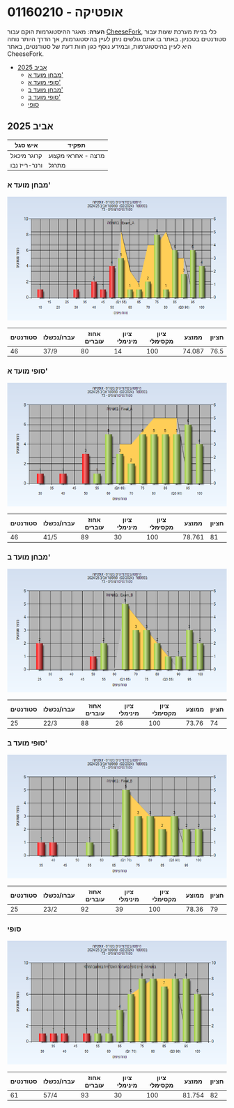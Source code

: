 # 01160210 - אופטיקה

**הערה**: מאגר ההיסטוגרמות הוקם עבור [CheeseFork](https://cheesefork.cf/), כלי בניית מערכת שעות עבור סטודנטים בטכניון. באתר בו אתם גולשים ניתן לעיין בהיסטוגרמות, אך הדרך היותר נוחה היא לעיין בהיסטוגרמות, ובמידע נוסף כגון חוות דעת של סטודנטים, באתר CheeseFork.

* [אביב 2025](#202402)
  * [מבחן מועד א'](#202402-Exam_A)
  * [סופי מועד א'](#202402-Final_A)
  * [מבחן מועד ב'](#202402-Exam_B)
  * [סופי מועד ב'](#202402-Final_B)
  * [סופי](#202402-Finals)

<h2 id="202402">אביב 2025</h2>

| איש סגל | תפקיד |
| ---- | ---- |
| קרוגר מיכאל | מרצה - אחראי מקצוע |
| ורנר-רייז נבו | מתרגל |

<h3 id="202402-Exam_A">מבחן מועד א'</h3>

![202402 Exam_A](202402/Exam_A.png)

| סטודנטים | עברו/נכשלו | אחוז עוברים | ציון מינימלי | ציון מקסימלי | ממוצע | חציון |
| ---- | ---- | ---- | ---- | ---- | ---- | ---- |
| 46 | 37/9 | 80 | 14 | 100 | 74.087 | 76.5 |

<h3 id="202402-Final_A">סופי מועד א'</h3>

![202402 Final_A](202402/Final_A.png)

| סטודנטים | עברו/נכשלו | אחוז עוברים | ציון מינימלי | ציון מקסימלי | ממוצע | חציון |
| ---- | ---- | ---- | ---- | ---- | ---- | ---- |
| 46 | 41/5 | 89 | 30 | 100 | 78.761 | 81 |

<h3 id="202402-Exam_B">מבחן מועד ב'</h3>

![202402 Exam_B](202402/Exam_B.png)

| סטודנטים | עברו/נכשלו | אחוז עוברים | ציון מינימלי | ציון מקסימלי | ממוצע | חציון |
| ---- | ---- | ---- | ---- | ---- | ---- | ---- |
| 25 | 22/3 | 88 | 26 | 100 | 73.76 | 74 |

<h3 id="202402-Final_B">סופי מועד ב'</h3>

![202402 Final_B](202402/Final_B.png)

| סטודנטים | עברו/נכשלו | אחוז עוברים | ציון מינימלי | ציון מקסימלי | ממוצע | חציון |
| ---- | ---- | ---- | ---- | ---- | ---- | ---- |
| 25 | 23/2 | 92 | 39 | 100 | 78.36 | 79 |

<h3 id="202402-Finals">סופי</h3>

![202402 Finals](202402/Finals.png)

| סטודנטים | עברו/נכשלו | אחוז עוברים | ציון מינימלי | ציון מקסימלי | ממוצע | חציון |
| ---- | ---- | ---- | ---- | ---- | ---- | ---- |
| 61 | 57/4 | 93 | 30 | 100 | 81.754 | 82 |

